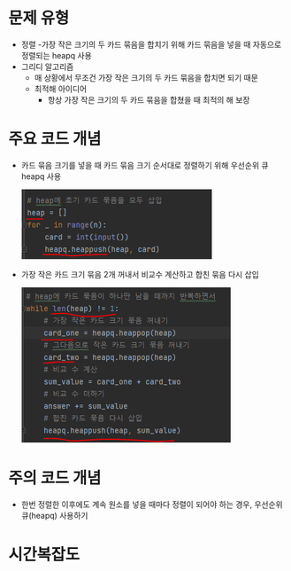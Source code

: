 # 문제 유형
- 정렬 
  -가장 작은 크기의 두 카드 묶음을 합치기 위해 카드 묶음을 넣을 때 자동으로 정렬되는 heapq 사용
- 그리디 알고리즘
  - 매 상황에서 무조건 가장 작은 크기의 두 카드 묶음을 합치면 되기 때문
  - 최적해 아이디어
    - 항상 가장 작은 크기의 두 카드 묶음을 합쳤을 때 최적의 해 보장 
  
# 주요 코드 개념
- 카드 묶음 크기를 넣을 때 카드 묶음 크기 순서대로 정렬하기 위해 우선순위 큐 heapq 사용

  ![img_4.png](img_4.png)

- 가장 작은 카드 크기 묶음 2개 꺼내서 비교수 계산하고 합친 묶음 다시 삽입
  
  ![img_5.png](img_5.png)

# 주의 코드 개념
- 한번 정렬한 이후에도 계속 원소를 넣을 때마다 정렬이 되어야 하는 경우, 우선순위 큐(heapq) 사용하기

# 시간복잡도